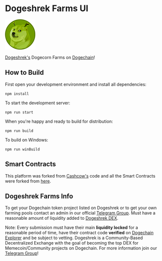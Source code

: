 # Dogeshrek Farms UI

![alt text](https://github.com/PooDoge/dogeshrek-tokenlist/blob/main/tokens/dogeShrek.png?raw=true "Dogeshrek, Baby!")

[Dogeshrek's](https://dogeshrek.com) Dogecorn Farms on [Dogechain](https://dogechain.dog)!

## How to Build

First open your development environment and install all dependencies:

```
npm install
```

To start the development server:

```
npm run start
```

When you're happy and ready to build for distribution:

```
npm run build
```

To build on Windows:

```
npm run winBuild
```

## Smart Contracts

This platform was forked from [Cashcow's](https://github.com/CashCowProject/) code and all the Smart Contracts were forked from [here](https://github.com/CashCowProject/cashcow-contracts).

## Dogeshrek Farms Info

To get your Dogechain token project listed on Dogeshrek or to get your own farming pools contact an admin in our official [Telegram Group](https://t.me/DogeshrekChat). Must have a reasonable amount of liquidity added to [Dogeshrek DEX](https://farms.dogechain.dev/#/pool). 

Note: Every submission must have their main **liquidity locked** for a reasonable period of time, have their contract code **verified** on [Dogechain Explorer](https://explorer.dogechain.dog) and be subject to vetting. Dogeshrek is a Community-Based Decentralized Exchange with the goal of becoming the top DEX for Memecoin/Community projects on Dogechain. For more information join our [Telegram Group](https://t.me/DogeshrekChat)!